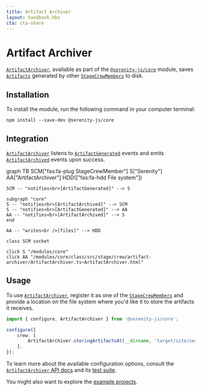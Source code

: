 ```yaml
---
title: Artifact Archiver
layout: handbook.hbs
cta: cta-share
---
```

# Artifact Archiver

[`ArtifactArchiver`](/modules/core/class/src/stage/crew/artifact-archiver/ArtifactArchiver.ts~ArtifactArchiver.html), available as part of the [`@serenity-js/core`](/modules/core) module, saves [`Artifacts`](/modules/core/class/src/model/Artifact.ts~Artifact.html) generated by other [`StageCrewMembers`](/modules/core/class/src/stage/StageCrewMember.ts~StageCrewMember.html) to disk.

## Installation

To install the module, run the following command in your computer terminal:

```console
npm install --save-dev @serenity-js/core
```

## Integration

[`ArtifactArchiver`](/modules/core/class/src/stage/crew/artifact-archiver/ArtifactArchiver.ts~ArtifactArchiver.html) listens to [`ArtifactGenerated`](/modules/core/class/src/events/ArtifactGenerated.ts~ArtifactGenerated.html) events
and emits [`ArtifactArchived`](/modules/core/class/src/events/ArtifactArchived.ts~ArtifactArchived.html) events upon success.

<div class="mermaid">
graph TB
    SCM["fas:fa-plug StageCrewMember"]
    S["Serenity"]
    AA["ArtifactArchiver"]
    HDD(["fas:fa-hdd File system"])

    SCM -- "notifies<br>[ArtifactGenerated]" --> S

    subgraph "core" 
    S -- "notifies<br>[ArtifactArchived]" --> SCM
    S -- "notifies<br>[ArtifactGenerated]" --> AA
    AA -- "notifies<br>[ArtifactArchived]" --> S
    end

    AA -- "writes<br />[files]" --> HDD
    
    class SCM socket

    click S "/modules/core"
    click AA "/modules/core/class/src/stage/crew/artifact-archiver/ArtifactArchiver.ts~ArtifactArchiver.html"
</div>

## Usage

To use [`ArtifactArchiver`](/modules/core/class/src/stage/crew/artifact-archiver/ArtifactArchiver.ts~ArtifactArchiver.html), register it as one of the [`StageCrewMembers`](/modules/core/class/src/stage/StageCrewMember.ts~StageCrewMember.html) and provide a location on the file system where you'd like it to store the artifacts it receives.

```typescript
import { configure, ArtifactArchiver } from '@serenity-js/core';

configure({
    crew: [
        ArtifactArchiver.storingArtifactsAt(__dirname, 'target/site/serenity'),
    ],
});
```

To learn more about the available configuration options, consult the [`ArtifactArchiver` API docs](/modules/core/class/src/stage/crew/artifact-archiver/ArtifactArchiver.ts~ArtifactArchiver.html) and its [test suite](/modules/core/test-file/spec/stage/crew/artifact-archiver/ArtifactArchiver.spec.ts.html).

You might also want to explore the [example projects](https://github.com/serenity-js/serenity-js/tree/master/examples).
